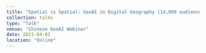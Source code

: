 ```yaml
---
title: "Spatial is Spatial: GeoAI in Digital Geography (14,000 audiences participated)"
collection: talks
type: "Talk"
venue: "Chinese GeoAI Webinar"
date: 2021-04-01
location: "Online"
---
```


